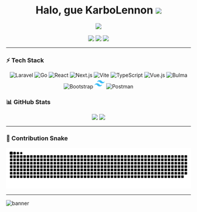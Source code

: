 <h1 align="center">
  Halo, gue KarboLennon <img src="https://raw.githubusercontent.com/KarboLennon/KarboLennon/main/assets/wave.gif" width="30" />
</h1>

<p align="center">
  <img src="https://readme-typing-svg.herokuapp.com?duration=3000&pause=800&center=true&vCenter=true&lines=Full-Stack+Developer;Laravel+%7C+Go+%7C+React+%7C+Next.js;Loves+Clean+Code;Always+Learning" />
</p>

<p align="center">
  <!-- Badges -->
  <a href="https://github.com/KarboLennon"><img src="https://img.shields.io/badge/GitHub-000?style=for-the-badge&logo=github" /></a>
  <a href="mailto:youremail@example.com"><img src="https://img.shields.io/badge/Email-444?style=for-the-badge&logo=gmail" /></a>
  <a href="https://www.linkedin.com/in/karbolennon/"><img src="https://img.shields.io/badge/LinkedIn-0e76a8?style=for-the-badge&logo=linkedin&logoColor=white" /></a>
</p>

---

### ⚡ Tech Stack
<p align="center">
  <!-- Backend -->
  <img height="28" src="https://cdn.jsdelivr.net/gh/devicons/devicon/icons/laravel/laravel-original.svg" alt="Laravel" />
  <img height="28" src="https://cdn.jsdelivr.net/gh/devicons/devicon/icons/go/go-original.svg" alt="Go" />

  <!-- Frontend Frameworks -->
  <img height="28" src="https://cdn.jsdelivr.net/gh/devicons/devicon/icons/react/react-original.svg" alt="React" />
  <img height="28" src="https://cdn.jsdelivr.net/gh/devicons/devicon/icons/nextjs/nextjs-original.svg" alt="Next.js" />
  <img height="28" src="https://cdn.jsdelivr.net/gh/devicons/devicon/icons/vite/vite-original.svg" alt="Vite" />
  <img height="28" src="https://cdn.jsdelivr.net/gh/devicons/devicon/icons/typescript/typescript-original.svg" alt="TypeScript" />
  <img height="28" src="https://cdn.jsdelivr.net/gh/devicons/devicon/icons/vuejs/vuejs-original.svg" alt="Vue.js" />

  <!-- Styling -->
  <img height="28" src="https://cdn.jsdelivr.net/gh/devicons/devicon/icons/bulma/bulma-plain.svg" alt="Bulma" />
  <img height="28" src="https://cdn.jsdelivr.net/gh/devicons/devicon/icons/bootstrap/bootstrap-original.svg" alt="Bootstrap" />
  <img height="28" src="https://raw.githubusercontent.com/devicons/devicon/master/icons/tailwindcss/tailwindcss-plain.svg" alt="Tailwind CSS" />

  <!-- Tools -->
  <img height="28" src="https://cdn.jsdelivr.net/gh/devicons/devicon/icons/postman/postman-original.svg" alt="Postman" />
</p>


### 📊 GitHub Stats
<p align="center">
  <img height="160" src="https://github-readme-stats.vercel.app/api?username=KarboLennon&show_icons=true&hide_border=true&theme=radical" />
  <img height="160" src="https://github-readme-streak-stats.herokuapp.com/?user=KarboLennon&hide_border=true&theme=radical" />
</p>

---

### 🐍 Contribution Snake
<p align="center">
  <img src="https://raw.githubusercontent.com/KarboLennon/KarboLennon/output/snake.svg" alt="snake animation" />
</p>

---

<picture>
  <source media="(prefers-color-scheme: dark)" srcset="https://raw.githubusercontent.com/KarboLennon/KarboLennon/main/assets/banner-dark.gif">
  <source media="(prefers-color-scheme: light)" srcset="https://raw.githubusercontent.com/KarboLennon/KarboLennon/main/assets/banner-light.gif">
  <img alt="banner" src="https://raw.githubusercontent.com/KarboLennon/KarboLennon/main/assets/banner-light.gif">
</picture>
